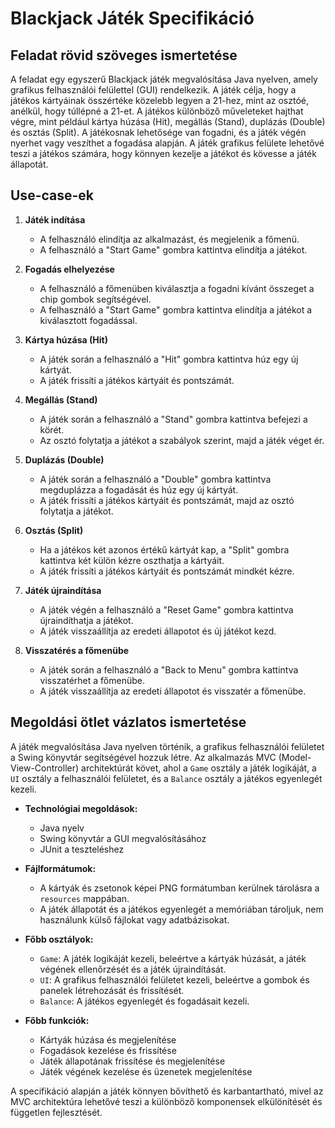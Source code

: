 # Blackjack Játék Specifikáció

## Feladat rövid szöveges ismertetése

A feladat egy egyszerű Blackjack játék megvalósítása Java nyelven, amely grafikus felhasználói felülettel (GUI) rendelkezik. A játék célja, hogy a játékos kártyáinak összértéke közelebb legyen a 21-hez, mint az osztóé, anélkül, hogy túllépné a 21-et. A játékos különböző műveleteket hajthat végre, mint például kártya húzása (Hit), megállás (Stand), duplázás (Double) és osztás (Split). A játékosnak lehetősége van fogadni, és a játék végén nyerhet vagy veszíthet a fogadása alapján. A játék grafikus felülete lehetővé teszi a játékos számára, hogy könnyen kezelje a játékot és kövesse a játék állapotát.

## Use-case-ek

1. **Játék indítása**
   - A felhasználó elindítja az alkalmazást, és megjelenik a főmenü.
   - A felhasználó a "Start Game" gombra kattintva elindítja a játékot.

2. **Fogadás elhelyezése**
   - A felhasználó a főmenüben kiválasztja a fogadni kívánt összeget a chip gombok segítségével.
   - A felhasználó a "Start Game" gombra kattintva elindítja a játékot a kiválasztott fogadással.

3. **Kártya húzása (Hit)**
   - A játék során a felhasználó a "Hit" gombra kattintva húz egy új kártyát.
   - A játék frissíti a játékos kártyáit és pontszámát.

4. **Megállás (Stand)**
   - A játék során a felhasználó a "Stand" gombra kattintva befejezi a körét.
   - Az osztó folytatja a játékot a szabályok szerint, majd a játék véget ér.

5. **Duplázás (Double)**
   - A játék során a felhasználó a "Double" gombra kattintva megduplázza a fogadását és húz egy új kártyát.
   - A játék frissíti a játékos kártyáit és pontszámát, majd az osztó folytatja a játékot.

6. **Osztás (Split)**
   - Ha a játékos két azonos értékű kártyát kap, a "Split" gombra kattintva két külön kézre oszthatja a kártyáit.
   - A játék frissíti a játékos kártyáit és pontszámát mindkét kézre.

7. **Játék újraindítása**
   - A játék végén a felhasználó a "Reset Game" gombra kattintva újraindíthatja a játékot.
   - A játék visszaállítja az eredeti állapotot és új játékot kezd.

8. **Visszatérés a főmenübe**
   - A játék során a felhasználó a "Back to Menu" gombra kattintva visszatérhet a főmenübe.
   - A játék visszaállítja az eredeti állapotot és visszatér a főmenübe.

## Megoldási ötlet vázlatos ismertetése

A játék megvalósítása Java nyelven történik, a grafikus felhasználói felületet a Swing könyvtár segítségével hozzuk létre. Az alkalmazás MVC (Model-View-Controller) architektúrát követ, ahol a `Game` osztály a játék logikáját, a `UI` osztály a felhasználói felületet, és a `Balance` osztály a játékos egyenlegét kezeli.

- **Technológiai megoldások:**
  - Java nyelv
  - Swing könyvtár a GUI megvalósításához
  - JUnit a teszteléshez

- **Fájlformátumok:**
  - A kártyák és zsetonok képei PNG formátumban kerülnek tárolásra a `resources` mappában.
  - A játék állapotát és a játékos egyenlegét a memóriában tároljuk, nem használunk külső fájlokat vagy adatbázisokat.

- **Főbb osztályok:**
  - `Game`: A játék logikáját kezeli, beleértve a kártyák húzását, a játék végének ellenőrzését és a játék újraindítását.
  - `UI`: A grafikus felhasználói felületet kezeli, beleértve a gombok és panelek létrehozását és frissítését.
  - `Balance`: A játékos egyenlegét és fogadásait kezeli.

- **Főbb funkciók:**
  - Kártyák húzása és megjelenítése
  - Fogadások kezelése és frissítése
  - Játék állapotának frissítése és megjelenítése
  - Játék végének kezelése és üzenetek megjelenítése

A specifikáció alapján a játék könnyen bővíthető és karbantartható, mivel az MVC architektúra lehetővé teszi a különböző komponensek elkülönítését és független fejlesztését.